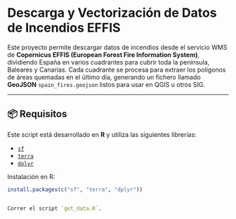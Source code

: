 # Descarga y Vectorización de Datos de Incendios EFFIS

Este proyecto permite descargar datos de incendios desde el servicio WMS de **Copernicus EFFIS (European Forest Fire Information System)**, dividiendo España en varios cuadrantes para cubrir toda la península, Baleares y Canarias.
Cada cuadrante se procesa para extraer los polígonos de áreas quemadas en el último día, generando un fichero llamado **GeoJSON** `spain_fires.geojson` listos para usar en QGIS u otros SIG.

---

## 📦 Requisitos

Este script está desarrollado en **R** y utiliza las siguientes librerías:

- [`sf`](https://r-spatial.github.io/sf/)
- [`terra`](https://rspatial.org/terra/)
- [`dplyr`](https://dplyr.tidyverse.org/)

Instalación en R:

```r
install.packages(c("sf", "terra", "dplyr"))


Correr el script `get_data.R`.